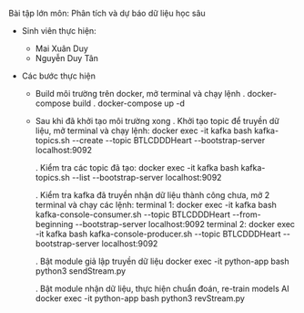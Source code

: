 Bài tập lớn môn:
Phân tích và dự báo dữ liệu học sâu

- Sinh viên thực hiện:
    + Mai Xuân Duy
    + Nguyễn Duy Tân

- Các bước thực hiện
    + Build môi trường trên docker, mở terminal và chạy lệnh
        . docker-compose build
        . docker-compose up -d
    + Sau khi đã khởi tạo môi trường xong
        . Khởi tạo topic để truyền dữ liệu, mở terminal và chạy lệnh:
            docker exec -it kafka bash
            kafka-topics.sh --create --topic BTLCDDDHeart --bootstrap-server localhost:9092

        . Kiểm tra các topic đã tạo:
            docker exec -it kafka bash
            kafka-topics.sh --list --bootstrap-server localhost:9092

        . Kiểm tra kafka đã truyền nhận dữ liệu thành công chưa, mở 2 terminal và chạy các lệnh:
            terminal 1:
                docker exec -it kafka bash
                kafka-console-consumer.sh --topic BTLCDDDHeart --from-beginning --bootstrap-server localhost:9092
            terminal 2:
                docker exec -it kafka bash
                kafka-console-producer.sh --topic BTLCDDDHeart --bootstrap-server localhost:9092
        
        . Bật module giả lập truyền dữ liệu
            docker exec -it python-app bash
            python3 sendStream.py
        
        . Bật module nhận dữ liệu, thực hiện chuẩn đoán, re-train models AI
            docker exec -it python-app bash
            python3 revStream.py